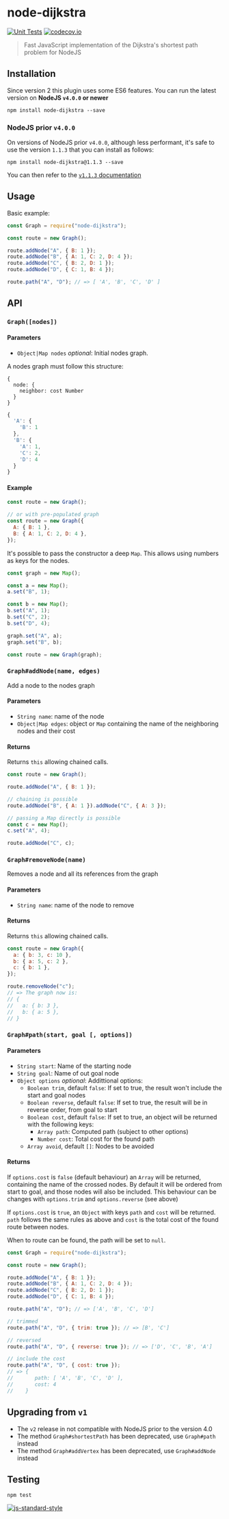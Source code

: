 # node-dijkstra

[![Unit Tests](https://github.com/albertorestifo/node-dijkstra/actions/workflows/test.yml/badge.svg)](https://github.com/albertorestifo/node-dijkstra/actions/workflows/test.yml) [![codecov.io](http://codecov.io/github/albertorestifo/node-dijkstra/coverage.svg?branch=master)](http://codecov.io/github/albertorestifo/node-dijkstra?branch=master)

> Fast JavaScript implementation of the Dijkstra's shortest path problem for NodeJS

## Installation

Since version 2 this plugin uses some ES6 features. You can run the latest version on **NodeJS `v4.0.0` or newer**

```shell
npm install node-dijkstra --save
```

### NodeJS prior `v4.0.0`

On versions of NodeJS prior `v4.0.0`, although less performant, it's safe to use the version `1.1.3` that you can install as follows:

```shell
npm install node-dijkstra@1.1.3 --save
```

You can then refer to the [`v1.1.3` documentation](https://github.com/albertorestifo/node-dijkstra/blob/v1.1.3/README.md#api)

## Usage

Basic example:

```js
const Graph = require("node-dijkstra");

const route = new Graph();

route.addNode("A", { B: 1 });
route.addNode("B", { A: 1, C: 2, D: 4 });
route.addNode("C", { B: 2, D: 1 });
route.addNode("D", { C: 1, B: 4 });

route.path("A", "D"); // => [ 'A', 'B', 'C', 'D' ]
```

## API

### `Graph([nodes])`

#### Parameters

- `Object|Map nodes` _optional_: Initial nodes graph.

A nodes graph must follow this structure:

```
{
  node: {
    neighbor: cost Number
  }
}
```

```js
{
  'A': {
    'B': 1
  },
  'B': {
    'A': 1,
    'C': 2,
    'D': 4
  }
}
```

#### Example

```js
const route = new Graph();

// or with pre-populated graph
const route = new Graph({
  A: { B: 1 },
  B: { A: 1, C: 2, D: 4 },
});
```

It's possible to pass the constructor a deep `Map`. This allows using numbers as keys for the nodes.

```js
const graph = new Map();

const a = new Map();
a.set("B", 1);

const b = new Map();
b.set("A", 1);
b.set("C", 2);
b.set("D", 4);

graph.set("A", a);
graph.set("B", b);

const route = new Graph(graph);
```

### `Graph#addNode(name, edges)`

Add a node to the nodes graph

#### Parameters

- `String name`: name of the node
- `Object|Map edges`: object or `Map` containing the name of the neighboring nodes and their cost

#### Returns

Returns `this` allowing chained calls.

```js
const route = new Graph();

route.addNode("A", { B: 1 });

// chaining is possible
route.addNode("B", { A: 1 }).addNode("C", { A: 3 });

// passing a Map directly is possible
const c = new Map();
c.set("A", 4);

route.addNode("C", c);
```

### `Graph#removeNode(name)`

Removes a node and all its references from the graph

#### Parameters

- `String name`: name of the node to remove

#### Returns

Returns `this` allowing chained calls.

```js
const route = new Graph({
  a: { b: 3, c: 10 },
  b: { a: 5, c: 2 },
  c: { b: 1 },
});

route.removeNode("c");
// => The graph now is:
// {
//   a: { b: 3 },
//   b: { a: 5 },
// }
```

### `Graph#path(start, goal [, options])`

#### Parameters

- `String start`: Name of the starting node
- `String goal`: Name of out goal node
- `Object options` _optional_: Addittional options:
  - `Boolean trim`, default `false`: If set to true, the result won't include the start and goal nodes
  - `Boolean reverse`, default `false`: If set to true, the result will be in reverse order, from goal to start
  - `Boolean cost`, default `false`: If set to true, an object will be returned with the following keys:
    - `Array path`: Computed path (subject to other options)
    - `Number cost`: Total cost for the found path
  - `Array avoid`, default `[]`: Nodes to be avoided

#### Returns

If `options.cost` is `false` (default behaviour) an `Array` will be returned, containing the name of the crossed nodes. By default it will be ordered from start to goal, and those nodes will also be included. This behaviour can be changes with `options.trim` and `options.reverse` (see above)

If `options.cost` is `true`, an `Object` with keys `path` and `cost` will be returned. `path` follows the same rules as above and `cost` is the total cost of the found route between nodes.

When to route can be found, the path will be set to `null`.

```js
const Graph = require("node-dijkstra");

const route = new Graph();

route.addNode("A", { B: 1 });
route.addNode("B", { A: 1, C: 2, D: 4 });
route.addNode("C", { B: 2, D: 1 });
route.addNode("D", { C: 1, B: 4 });

route.path("A", "D"); // => ['A', 'B', 'C', 'D']

// trimmed
route.path("A", "D", { trim: true }); // => [B', 'C']

// reversed
route.path("A", "D", { reverse: true }); // => ['D', 'C', 'B', 'A']

// include the cost
route.path("A", "D", { cost: true });
// => {
//       path: [ 'A', 'B', 'C', 'D' ],
//       cost: 4
//    }
```

## Upgrading from `v1`

- The `v2` release in not compatible with NodeJS prior to the version 4.0
- The method `Graph#shortestPath` has been deprecated, use `Graph#path` instead
- The method `Graph#addVertex` has been deprecated, use `Graph#addNode` instead

## Testing

```shell
npm test
```

[![js-standard-style](https://cdn.rawgit.com/feross/standard/master/badge.svg)](https://github.com/feross/standard)

[1]: https://github.com/andrewhayward/dijkstra
